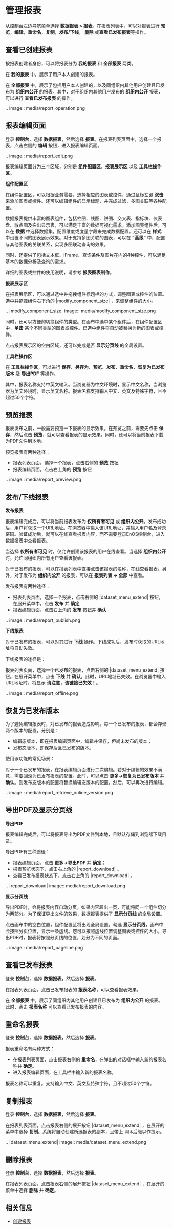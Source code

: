 # 管理报表

从控制台左边导航菜单选择 **数据报表 > 报表**。在报表列表中，可以对报表进行 **预览**，**编辑**，**重命名**，**复制**，**发布/下线**， **删除** 或**查看已发布报表**等操作。

## 查看已创建报表

按报表创建者身份，可以将报表分为 **我的报表** 和 **全部报表** 两类。

在 **我的报表** 中，展示了用户本人创建的报表。

在 **全部报表** 中，展示了包括用户本人创建的，以及同组织内其他用户创建且已发布为 **组织内公开** 的报表。其中，对于组织内其他用户发布的 **组织内公开** 报表，可以进行 **查看已发布报表** 的操作。

.. image:: media/report_operation.png

## 报表编辑页面

登录 **控制台**，选择 **数据报表**，然后选择 **报表**。在报表列表页面中，选择一个报表，点击右侧的 **编辑** 按钮，进入报表编辑页面。

.. image:: media/report_edit.png

报表编辑页面分为三个区域，分别是 **组件配置区**，**报表展示区** 以及 **工具栏操作区**。

**组件配置区**

在组件配置区，可以根据业务需要，选择相应的图表或控件，通过鼠标左键 **双击** 来添加图表或控件。还可以编辑组件的显示标题，并完成过滤、多图关联等各种配置。

数据报表提供丰富的图表组件，包括柱图、线图、饼图、交叉表、指标块、仪表盘、散点图及突出显示表，可以满足丰富的数据可视化需求。添加图表组件后，可以在 **数据** 中选择数据集，配置维度或度量字段来完成数据配置。还可以在 **样式** 中设置不同的图表展示效果。对于支持多图关联的图表，可以在 **"高级"** 中，配置与其他图表的关联关系，实现多图联动查询的效果。

同时，还提供了包括文本框、iFrame、查询条件及图片在内的4种控件，可以满足基本的数据分析及查询的需求。

详细的图表或控件的使用说明，请参考 **报表图表制作**。

**报表展示区**

在报表展示区，可以通过选中并拖拽组件标题栏的方式，调整图表或控件的位置。选中并拖拽组件右下角的 |modify_component_size| ，来调整组件的大小。

.. |modify_component_size| image:: media/modify_component_size.png

同时，还可以方便的切换组件的类型。在画布中选中某个组件后，在组件配置区中，**单击** 某个不同类型的图表或控件。已选中组件将自动被替换为新的图表或控件。

点击报表展示区的空白区域，还可以完成是否 **显示分页线** 的全局设置。

**工具栏操作区**

在 **工具栏操作区**，可以进行 **保存**、**另存为**、**预览**、**发布**、**重命名**、**恢复为已发布版本** 及 **导出PDF** 等操作。

其中，报表名称支持中英文输入。当浏览器为中文环境时，显示中文名称，当浏览器为英文环境时，显示英文名称。报表名称支持输入中文、英文及特殊字符，且不超过50个字符。

## 预览报表

报表发布之前，一般需要预览一下报表的显示效果。在预览之前，需要先点击 **保存**，然后点击 **预览**，就可以查看报表的显示效果。同时，还可以将当前报表下载为PDF文件到本地。

预览报表有两种途径：

- 报表列表页面，选择一个报表，点击右侧的 **预览** 按钮
- 报表编辑页面，点击右上角的 **预览** 按钮

.. image:: media/report_preview.png

## 发布/下线报表

**发布报表**

报表编辑完成后，可以将当前报表发布为 **仅所有者可见** 或 **组织内公开**。发布成功后，用户将获取一个URL地址。在浏览器中输入该URL地址，并输入用户名及登录密码。验证成功后，就可以在线查看报表内容，而不需要登录EnOS控制台，进入数据报表中查看报表。

当选择 **仅所有者可见** 时，仅允许创建该报表的用户在线查看。当选择 **组织内公开** 时，允许同组织内所有用户查看该报表。

对于已发布的报表，可以在报表列表中直接点击该报表的名称，在线查看报表。另外，对于发布为 **组织内公开** 的报表，可以在 **报表列表 -> 全部** 中查看。

发布报表有两种途径：

- 报表列表页面，选择一个报表，点击右侧的 |dataset_menu_extend| 按钮，在展开菜单中，点击 **发布** 并 **确定**
- 报表编辑页面，点击右上角的 **发布** 按钮并 **确认**

.. image:: media/report_publish.png

**下线报表**

对于已发布的报表，可以对其进行 **下线** 操作。下线成功后，发布时获取的URL地址将自动失效。

下线报表的途径是：

报表列表页面，选择一个已发布的报表，点击右侧的 |dataset_menu_extend| 按钮。在展开菜单中，点击 **下线** 并 **确认**。此时，URL地址已失效。在浏览器中输入URL地址时，将显示 **请注意，该链接已失效！**。

.. image:: media/report_offline.png

## 恢复为已发布版本

为了避免编辑报表时，对已发布的报表造成影响。每一个已发布的报表，都会存储两个版本的配置，分别是：

- 编辑态版本，即在报表编辑页面中，编辑并保存，但尚未发布的版本；
- 发布态版本，即保存后且已发布的版本。

使用该功能的常见场景：

对于一个已发布的报表，在报表编辑页面进行二次编辑。若对于编辑的效果不满意，需要回滚为已发布报表的配置。此时，可以点击 **更多->恢复为已发布版本** 并 **确认**。则发布态版本的配置将替换编辑态版本的配置。然后，可以再次进行编辑。

.. image:: media/report_retrieve_online_version.png

## 导出PDF及显示分页线

**导出PDF**

报表编辑完成后，可以将报表导出为PDF文件到本地，且默认存储到浏览器下载目录。

导出PDF有三种途径：

- 报表编辑页面，点击 **更多->导出PDF** 并 **确定**；
- 报表预览状态下，点击右上角的 |report_download| 。
- 查看已发布报表状态下，点击右上角的 |report_download| 。

.. |report_download| image:: media/report_download.png

**显示分页线**

导出PDF时，会将报表内容自动分页。如果内容超出一页，可能将同一个组件切分为两部分。为了保证导出文件的效果，数据报表提供了 **显示分页线** 的全局设置。

点击画布中的空白位置，组件配置区将出现全局设置。勾选 **显示分页线**，画布中会按照分页位置，显示一条虚线。您可以按照虚线位置调整图表或控件的大小。导出PDF时，报表将按照分页线的位置，划分为不同的页面。

.. image:: media/report_pageline.png

## 查看已发布报表

登录 **控制台**，选择 **数据报表**，然后选择 **报表**。

在报表列表页面，点击已发布报表的 **报表名称**，可以查看报表效果。

在 **全部报表** 中，展示了同组织内其他用户创建且已发布为 **组织内公开** 的报表。此时，点击 **报表名称** 可以查看已发布报表的内容。

## 重命名报表

登录 **控制台**，选择 **数据报表**，然后选择 **报表**。

报表重命名有两种方式：

- 在报表列表页面，点击报表右侧的 **重命名**，在弹出的对话框中输入新的报表名称并 **确定**。
- 进入报表编辑页面，在工具栏中输入新的报表名称。

报表名称可以重复。支持输入中文、英文及特殊字符，且不超过50个字符。

## 复制报表

登录 **控制台**，选择 **数据报表**，然后选择 **报表**。

在报表列表页面，点击报表右侧的展开按钮 |dataset_menu_extend| ，在展开的菜单中选择 **复制**。系统将自动创建所选报表的副本，且带上`_副本`后缀以作提示。

.. |dataset_menu_extend| image:: media/dataset_menu_extend.png

## 删除报表

登录 **控制台**，选择 **数据报表**，然后选择 **报表**。

在报表列表页面，点击报表右侧的展开按钮 |dataset_menu_extend| ，在展开的菜单中选择 **删除** 并 **确定**。

## 相关信息

- [创建报表](creating_report)
